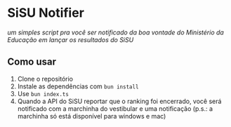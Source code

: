 # SiSU Notifier
*um simples script pra você ser notificado da boa vontade do Ministério da Educação em lançar os resultados do SiSU*

## Como usar
1. Clone o repositório
2. Instale as dependências com `bun install`
3. Use `bun index.ts`
4. Quando a API do SiSU reportar que o ranking foi encerrado, você será notificado com a marchinha do vestibular e uma notificação (p.s.: a marchinha só está disponível para windows e mac)
